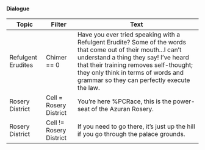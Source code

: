 #### Dialogue

| Topic              | Filter                  | Text                                                                                                                                                                                                                                                                                   |
| ------------------ | ----------------------- | -------------------------------------------------------------------------------------------------------------------------------------------------------------------------------------------------------------------------------------------------------------------------------------- |
| Refulgent Erudites | Chimer == 0             | Have you ever tried speaking with a Refulgent Erudite? Some of the words that come out of their mouth...I can’t understand a thing they say! I’ve heard that their training removes self-thought; they only think in terms of words and grammar so they can perfectly execute the law. |
| Rosery District    | Cell = Rosery District  | You’re here %PCRace, this is the power-seat of the Azuran Rosery.                                                                                                                                                                                                                      |
| Rosery District    | Cell != Rosery District | If you need to go there, it’s just up the hill if you go through the palace grounds.                                                                                                                                                                                                   |

